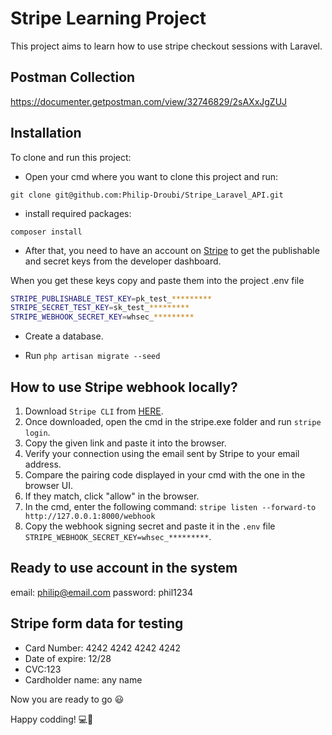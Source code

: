 
# Stripe Learning Project

This project aims to learn how to use stripe checkout sessions with Laravel.

## Postman Collection

<https://documenter.getpostman.com/view/32746829/2sAXxJgZUJ>

## Installation

To clone and run this project:

- Open your cmd where you want to clone this project and run:

`git clone git@github.com:Philip-Droubi/Stripe_Laravel_API.git`

- install required packages:

`composer install`

- After that, you need to have an account on [Stripe](https://stripe.com/) to get the publishable and secret keys from the developer dashboard.

When you get these keys copy and paste them into the project .env file

```bash
STRIPE_PUBLISHABLE_TEST_KEY=pk_test_*********
STRIPE_SECRET_TEST_KEY=sk_test_*********
STRIPE_WEBHOOK_SECRET_KEY=whsec_*********
```

- Create a database.

- Run `php artisan migrate --seed`

## How to use Stripe webhook locally?

1. Download `Stripe CLI` from [HERE](https://https://github.com/stripe/stripe-cli/releases).
2. Once downloaded, open the cmd in the stripe.exe folder and run `stripe login`.
3. Copy the given link and paste it into the browser.
4. Verify your connection using the email sent by Stripe to your email address.
5. Compare the pairing code displayed in your cmd with the one in the browser UI.
6. If they match, click "allow" in the browser.
7. In the cmd, enter the following command: `stripe listen --forward-to http://127.0.0.1:8000/webhook`
8. Copy the webhook signing secret and paste it in the `.env` file `STRIPE_WEBHOOK_SECRET_KEY=whsec_*********`.

## Ready to use account in the system

email: philip@email.com
password: phil1234

## Stripe form data for testing

- Card Number: 4242 4242 4242 4242
- Date of expire: 12/28
- CVC:123
- Cardholder name: any name

Now you are ready to go 😃

Happy codding! 💻🎉
